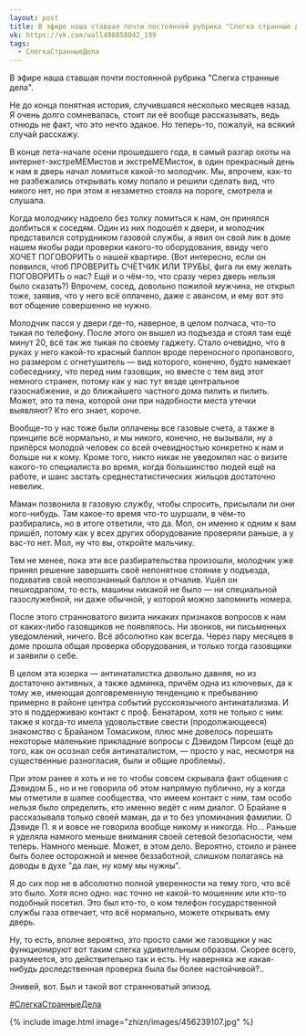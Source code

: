 ```yaml
---
layout: post
title: В эфире наша ставшая почти постоянной рубрика "Слегка странные дела".
vk: https://vk.com/wall498858042_199
tags:
  - СлегкаСтранныеДела
---
```

В эфире наша ставшая почти постоянной рубрика "Слегка странные дела". 

Не до конца понятная история, случившаяся несколько месяцев назад. Я очень долго сомневалась, стоит ли её вообще рассказывать, ведь отнюдь не факт, что это нечто эдакое. Но теперь-то, пожалуй, на всякий случай расскажу.

В конце лета-начале осени прошедшего года, в самый разгар охоты на интернет-экстреМЕМистов и экстреМЕМисток, в один прекрасный день к нам в дверь начал ломиться какой-то молодчик. Мы, впрочем, как-то не разбежались открывать кому попало и решили сделать вид, что никого нет, но при этом я незаметно стояла на пороге, смотрела и слушала. 

Когда молодчику надоело без толку ломиться к нам, он принялся долбиться к соседям. Один из них подошёл к двери, и молодчик представился сотрудником газовой службы, а явил он свой лик в доме нашем якобы ради проверки какого-то оборудования, ввиду чего ХОЧЕТ ПОГОВОРИТЬ о нашей квартире. (Вот интересно, если он появился, чтоб ПРОВЕРИТЬ СЧЁТЧИК ИЛИ ТРУБЫ, фига ли ему желать ПОГОВОРИТЬ о нас? Ещё и о чём-то, что сразу через дверь нельзя было сказать?) Впрочем, сосед, довольно пожилой мужчина, не открыл тоже, заявив, что у него всё оплачено, даже с авансом, и ему вот это вот общение совершенно не нужно. 

Молодчик пасся у двери где-то, наверное, в целом полчаса, что-то тыкая по телефону. После этого он вышел из подъезда и стоял там ещё минут 20, всё так же тыкая по своему гаджету. Стало очевидно, что в руках у него какой-то красный баллон вроде переносного пропанового, но размером с огнетушитель — вид которого, конечно, будто намекает собеседнику, что перед ним газовщик, но вместе с тем вид этот немного странен, потому как у нас тут везде центральное газоснабжение, и до ближайшего частного дома пилить и пилить. Может, это та пена, которой они при надобности места утечки выявляют? Кто его знает, короче.

Вообще-то у нас тоже были оплачены все газовые счета, а также в принципе всё нормально, и мы никого, конечно, не вызывали, ну а припёрся молодой человек со всей очевидностью конкретно к нам и больше ни к кому. Кроме того, никто никак не уведомлял нас о визите какого-то специалиста во время, когда большинство людей ещё на работе, и шанс застать среднестатистических жильцов достаточно невелик.

Маман позвонила в газовую службу, чтобы спросить, присылали ли они кого-нибудь. Там какое-то время что-то шуршали, в чём-то разбирались, но в итоге ответили, что да. Мол, он именно к одним к вам пришёл, потому как у всех других оборудование проверяли раньше, а у вас-то нет. Мол, ну что вы, откройте мальчику.

Тем не менее, пока эти все разбирательства произошли, молодчик уже принял решение завершить своё непонятное стояние у подъезда, подхватив свой неопознанный баллон и отчалив. Ушёл он пешкодрапом, то есть, машины никакой не было — ни специальной газослужебной, ни даже обычной, у которой можно запомнить номера. 

После этого странноватого визита никаких признаков вопросов к нам от каких-либо газовщиков не появлялось. Ни звонков, ни письменных уведомлений, ничего. Всё абсолютно как всегда. Через пару месяцев в доме прошла общая проверка оборудования, и только тогда газовщики и заявили о себе.

В целом эта юзерка — антинаталистка довольно давняя, но из достаточно активных, а также админка, причём одна из ключевых, да к тому же, имеющая долговременную тенденцию к пребыванию примерно в районе центра событий русскоязычного антинатализма. И это я поддерживаю контакт с проф. Бенатаром, хотя не только с ним: также я когда-то имела удовольствие свести (продолжающееся) знакомство с Брайаном Томасиком, плюс мне довелось порешать некоторые маленькие прикладные вопросы с Дэвидом Пирсом (ещё до того, как он осознал себя антинаталистом, — просто у нас, несмотря на существенные разногласия, были и общие проблемы). 

При этом ранее я хоть и не то чтобы совсем скрывала факт общения с Дэвидом Б., но и не говорила об этом напрямую публично, ну а когда мы отметили в шапке сообщества, что имеем контакт с ним, там особо нельзя было определить, кто именно ведёт с ним диалог. О Брайане я рассказывала только своей маман, да и то без упоминания фамилии. О Дэвиде П. я и вовсе не говорила вообще никому и никогда. Но... Раньше я уделяла намного меньше внимания своей сетевой безопасности, чем теперь. Намного меньше. Может, в этом дело. Вероятно, стоило и ранее быть более осторожной и менее беззаботной, слишком полагаясь на доводы в духе "да лан, ну кому мы нужны".

Я до сих пор не в абсолютно полной уверенности на тему того, что всё это было. Хотя ясно одно: нас точно не какой-то мошенник или кто-то подобный посетил. Это был кто-то, о ком телефон государственной службы газа отвечает, что всё нормально, можете открывать ему дверь. 

Ну, то есть, вполне вероятно, это просто сами же газовщики у нас функционируют вот таким слегка удивительным образом. Скорее всего, разумеется, это действительно так и есть. Ну наверняка же какая-нибудь доследственная проверка была бы более настойчивой?.. 

Энивей, вот. Был и такой вот странноватый эпизод.

[#СлегкаСтранныеДела](poisk.html#СлегкаСтранныеДела)

{% include image.html image="zhizn/images/456239107.jpg" %}